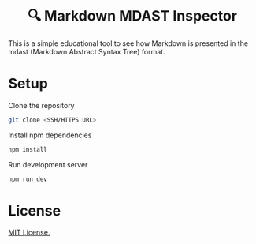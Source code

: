 <h1 align="center">🔍 Markdown MDAST Inspector </h1>

This is a simple educational tool to see how Markdown is presented in the mdast (Markdown Abstract Syntax Tree) format.

# Setup

Clone the repository

```bash
git clone <SSH/HTTPS URL>
```

Install npm dependencies

```bash
npm install
```

Run development server

```bash
npm run dev
```

# License

[MIT License.](https://github.com/alexwkleung/Markdown-MDAST-Inspector/blob/main/LICENSE)
